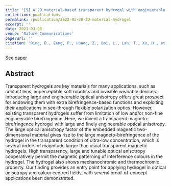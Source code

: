 ```yaml
---
title: "[5] A 2D material–based transparent hydrogel with engineerable interference colours"
collection: publications
permalink: /publication/2022-03-08-2D-material-hydrogel
excerpt: ''
date: 2021-03-08
venue: 'Nature Communications'
paperurl: ''
citation: 'Ding, B., Zeng, P., Huang, Z., Dai, L., Lan, T., Xu, H., et al. (2022). A 2D material–based transparent hydrogel with engineerable interference colours. Nature communications, 13(1), 1-8.'
---
```


See [paper](https://www.nature.com/articles/s41467-021-26587-z)

## Abstract

Transparent hydrogels are key materials for many applications, such as contact lens,
imperceptible soft robotics and invisible wearable devices. Introducing large and engineerable
optical anisotropy offers great prospect for endowing them with extra birefringence-based
functions and exploiting their applications in see-through flexible polarization optics. 
However, existing transparent hydrogels suffer from limitation of low and/or non-fine engineerable
birefringence. Here, we invent a transparent magneto-birefringence hydrogel with large
and finely engineerable optical anisotropy. The large optical anisotropy factor of the
embedded magnetic two-dimensional material gives rise to the large magneto-birefringence
of the hydrogel in the transparent condition of ultra-low concentration, which is several
orders of magnitude larger than usual transparent magnetic hydrogels. High transparency,
large and tunable optical anisotropy cooperatively permit the magnetic patterning of 
interference colours in the hydrogel. The hydrogel also shows mechanochromic and thermochromic 
property. Our finding provides an entry point for applying hydrogel in optical
anisotropy and colour centred fields, with several proof-of-concept applications been
demonstrated.

